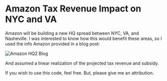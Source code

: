 # Amazon Tax Revenue Impact on NYC and VA
Amazon will be building a new HQ spread between NYC, VA, and Nasheville. 
I was interested to know how this would benefit these areas, so I used the info
Amazon provided in a blog post:
    
![Amazon HQ2 Blog](https://blog.aboutamazon.com/company-news/amazon-selects-new-york-city-and-northern-virginia-for-new-headquarters)

And assumed a linear realization of the projected tax revenue and subsidy. 



If you wish to use this code, feel free. But, please give me an attribution. 
